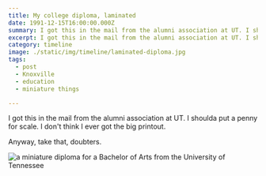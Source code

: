 ```yaml
---
title: My college diploma, laminated
date: 1991-12-15T16:00:00.000Z
summary: I got this in the mail from the alumni association at UT. I shoulda put a penny for scale. 
excerpt: I got this in the mail from the alumni association at UT. I shoulda put a penny for scale. 
category: timeline
image: ./static/img/timeline/laminated-diploma.jpg
tags:
  - post 
  - Knoxville
  - education
  - miniature things

---
```


I got this in the mail from the alumni association at UT. I shoulda put a penny for scale. I don't think I ever got the big printout.
 
Anyway, take that, doubters.

![a miniature diploma for a Bachelor of Arts from the University of Tennessee](/static/img/timeline/laminated-diploma.jpg)

